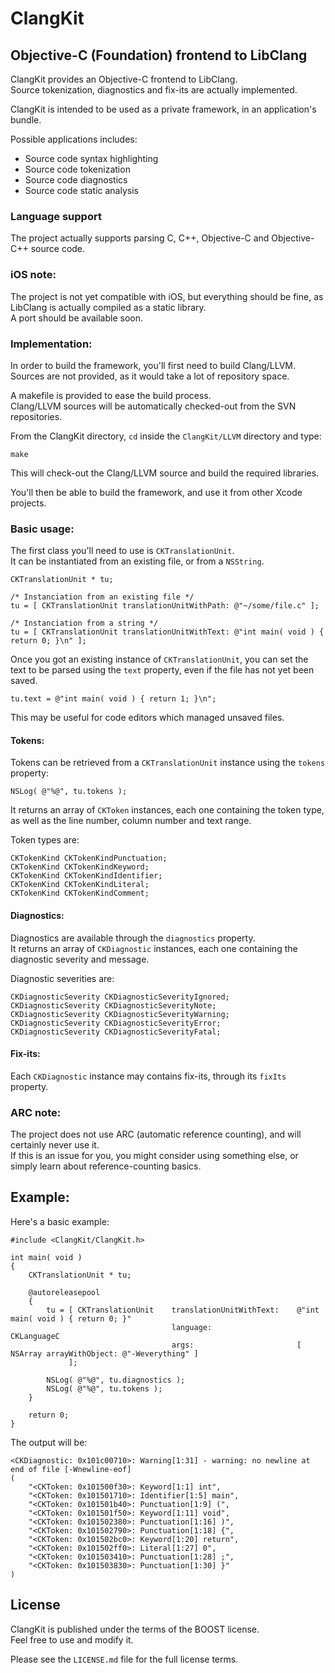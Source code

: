 ClangKit
========

Objective-C (Foundation) frontend to LibClang
---------------------------------------------

ClangKit provides an Objective-C frontend to LibClang.  
Source tokenization, diagnostics and fix-its are actually implemented.

ClangKit is intended to be used as a private framework, in an application's bundle.

Possible applications includes:

  - Source code syntax highlighting
  - Source code tokenization
  - Source code diagnostics
  - Source code static analysis

### Language support

The project actually supports parsing C, C++, Objective-C and Objective-C++ source code.

### iOS note:

The project is not yet compatible with iOS, but everything should be fine, as LibClang is actually compiled as a static library.  
A port should be available soon.

### Implementation:

In order to build the framework, you'll first need to build Clang/LLVM.  
Sources are not provided, as it would take a lot of repository space.

A makefile is provided to ease the build process.  
Clang/LLVM sources will be automatically checked-out from the SVN repositories.

From the ClangKit directory, `cd` inside the `ClangKit/LLVM` directory and type:

    make
    
This will check-out the Clang/LLVM source and build the required libraries.

You'll then be able to build the framework, and use it from other Xcode projects.

### Basic usage:

The first class you'll need to use is `CKTranslationUnit`.  
It can be instantiated from an existing file, or from a `NSString`.

    CKTranslationUnit * tu;
    
	/* Instanciation from an existing file */
    tu = [ CKTranslationUnit translationUnitWithPath: @"~/some/file.c" ];
	
	/* Instanciation from a string */
    tu = [ CKTranslationUnit translationUnitWithText: @"int main( void ) { return 0; }\n" ];
	
Once you got an existing instance of `CKTranslationUnit`, you can set the text to be parsed using the `text` property, even if the file has not yet been saved.

    tu.text = @"int main( void ) { return 1; }\n";
    
This may be useful for code editors which managed unsaved files.

#### Tokens:

Tokens can be retrieved from a `CKTranslationUnit` instance using the `tokens` property:

    NSLog( @"%@", tu.tokens );
    
It returns an array of `CKToken` instances, each one containing the token type, as well as the line number, column number and text range.

Token types are:

    CKTokenKind CKTokenKindPunctuation;
	CKTokenKind CKTokenKindKeyword;
	CKTokenKind CKTokenKindIdentifier;
	CKTokenKind CKTokenKindLiteral;
	CKTokenKind CKTokenKindComment;

#### Diagnostics: 

Diagnostics are available through the `diagnostics` property.  
It returns an array of `CKDiagnostic` instances, each one containing the diagnostic severity and message.

Diagnostic severities are:

    CKDiagnosticSeverity CKDiagnosticSeverityIgnored;
	CKDiagnosticSeverity CKDiagnosticSeverityNote;
	CKDiagnosticSeverity CKDiagnosticSeverityWarning;
	CKDiagnosticSeverity CKDiagnosticSeverityError;
	CKDiagnosticSeverity CKDiagnosticSeverityFatal;

#### Fix-its:

Each `CKDiagnostic` instance may contains fix-its, through its `fixIts` property.

### ARC note:

The project does not use ARC (automatic reference counting), and will certainly never use it.  
If this is an issue for you, you might consider using something else, or simply learn about reference-counting basics.

Example:
--------

Here's a basic example:
	
	#include <ClangKit/ClangKit.h>
	
	int main( void )
	{
		CKTranslationUnit * tu;
		
		@autoreleasepool
		{
			tu = [ CKTranslationUnit	translationUnitWithText:	@"int main( void ) { return 0; }"
                                    	language:					CKLanguageC
                                    	args:						[ NSArray arrayWithObject: @"-Weverything" ]
             	 ];
        
        	NSLog( @"%@", tu.diagnostics );
        	NSLog( @"%@", tu.tokens );
		}
		
		return 0;
	}
	
The output will be:

    <CKDiagnostic: 0x101c00710>: Warning[1:31] - warning: no newline at end of file [-Wnewline-eof]
    (
        "<CKToken: 0x101500f30>: Keyword[1:1] int",
        "<CKToken: 0x101501710>: Identifier[1:5] main",
        "<CKToken: 0x101501b40>: Punctuation[1:9] (",
        "<CKToken: 0x101501f50>: Keyword[1:11] void",
        "<CKToken: 0x101502380>: Punctuation[1:16] )",
        "<CKToken: 0x101502790>: Punctuation[1:18] {",
        "<CKToken: 0x101502bc0>: Keyword[1:20] return",
        "<CKToken: 0x101502ff0>: Literal[1:27] 0",
        "<CKToken: 0x101503410>: Punctuation[1:28] ;",
        "<CKToken: 0x101503830>: Punctuation[1:30] }"
    )

License
-------

ClangKit is published under the terms of the BOOST license.  
Feel free to use and modify it.

Please see the `LICENSE.md` file for the full license terms.
